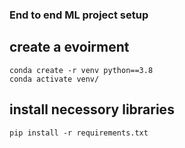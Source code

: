### End to end ML project setup

## create a evoirment
```
conda create -r venv python==3.8
conda activate venv/
```
## install necessory libraries
```
pip install -r requirements.txt
```